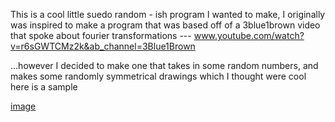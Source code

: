 This is a cool little suedo random - ish program I wanted to make, I originally was inspired to make a 
program that was based off of a 3blue1brown video that spoke about fourier transformations 
--- www.youtube.com/watch?v=r6sGWTCMz2k&ab_channel=3Blue1Brown


...however
I decided to make one that takes in some random numbers, and makes some randomly symmetrical drawings which I thought were cool
here is a sample 

[image](https://github.com/user-attachments/assets/90d63b67-b6bd-4d21-8adb-c6baf3d4dc61)
